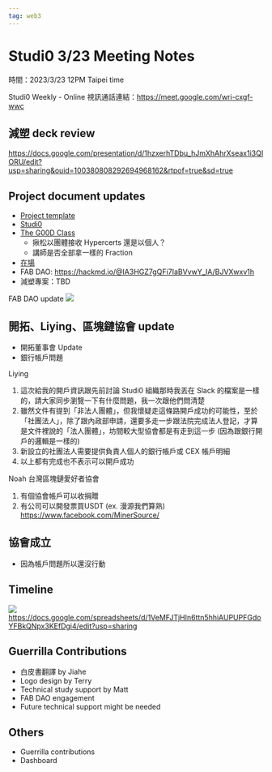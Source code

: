 ```yaml
---
tag: web3
---
```

# Studi0 3/23 Meeting Notes


時間：2023/3/23 12PM Taipei time

Studi0 Weekly - Online
視訊通話連結：https://meet.google.com/wri-cxgf-wwc

## 減塑 deck review
https://docs.google.com/presentation/d/1hzxerhTDbu_hJmXhAhrXseax1i3QIORU/edit?usp=sharing&ouid=100380808292694968162&rtpof=true&sd=true

## Project document updates
- [Project template](https://g0v.hackmd.io/@da0/HynRbpHJn) 
- [Studi0](https://g0v.hackmd.io/@da0/Bk17WxI13)
- [The G00D Class](https://g0v.hackmd.io/@da0/B1MByRHk3)
    - 揪松以團體接收 Hypercerts 還是以個人？
    - 講師是否全部拿一樣的 Fraction
- [在場](https://g0v.hackmd.io/@da0/H1cmGxI13)
- FAB DAO: https://hackmd.io/@IA3HGZ7gQFi7IaBVvwY_IA/BJVXwxv1h
- 減塑專案：TBD

FAB DAO update
![](https://s3-ap-northeast-1.amazonaws.com/g0v-hackmd-images/uploads/upload_e6249917562deca014a333c6f99de5fe.jpg)


## 開拓、Liying、區塊鏈協會 update
- 開拓董事會 Update
- 銀行帳戶問題

Liying
1. 這次給我的開戶資訊跟先前討論 Studi0 組織那時我丟在 Slack 的檔案是一樣的，請大家同步瀏覽一下有什麼問題，我一次跟他們問清楚
2. 雖然文件有提到「非法人團體」，但我懷疑走這條路開戶成功的可能性，至於「社團法人」，除了跟內政部申請，還要多走一步跟法院完成法人登記，才算是文件裡說的「法人團體」，坊間較大型協會都是有走到這一步 (因為跟銀行開戶的邏輯是一樣的)
3. 新設立的社團法人需要提供負責人個人的銀行帳戶或 CEX 帳戶明細
4. 以上都有完成也不表示可以開戶成功

Noah
台灣區塊鏈愛好者協會
1. 有個協會帳戶可以收捐贈 
2. 有公司可以開發票買USDT (ex. 漫源我們算熟)
https://www.facebook.com/MinerSource/

## 協會成立
- 因為帳戶問題所以還沒行動

## Timeline
![](https://s3-ap-northeast-1.amazonaws.com/g0v-hackmd-images/uploads/upload_197dc7b7749af60587bdbba39f0dc502.png)
https://docs.google.com/spreadsheets/d/1VeMFJTjHIn6ttn5hhiAUPUPFGdoYFBkQNpx3KEfDgi4/edit?usp=sharing

## Guerrilla Contributions
- 白皮書翻譯 by Jiahe
- Logo design by Terry
- Technical study support by Matt
- FAB DAO engagement
- Future technical support might be needed

## Others
- Guerrilla contributions
- Dashboard